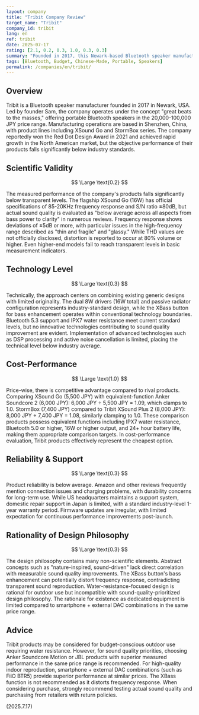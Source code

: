 ```yaml
---
layout: company
title: "Tribit Company Review"
target_name: "Tribit"
company_id: tribit
lang: en
ref: tribit
date: 2025-07-17
rating: [2.1, 0.2, 0.3, 1.0, 0.3, 0.3]
summary: "Founded in 2017, this Newark-based Bluetooth speaker manufacturer Tribit offers products in the 20,000-100,000 JPY price range, but measured performance falls significantly below industry standards with non-scientific design philosophy. Cost-performance is positioned at the cheapest level compared to equivalent-function competitors."
tags: [Bluetooth, Budget, Chinese-Made, Portable, Speakers]
permalink: /companies/en/tribit/
---
```

## Overview

Tribit is a Bluetooth speaker manufacturer founded in 2017 in Newark, USA. Led by founder Sam, the company operates under the concept "great beats to the masses," offering portable Bluetooth speakers in the 20,000-100,000 JPY price range. Manufacturing operations are based in Shenzhen, China, with product lines including XSound Go and StormBox series. The company reportedly won the Red Dot Design Award in 2021 and achieved rapid growth in the North American market, but the objective performance of their products falls significantly below industry standards.

## Scientific Validity

$$ \Large \text{0.2} $$

The measured performance of the company's products falls significantly below transparent levels. The flagship XSound Go (16W) has official specifications of 85-20KHz frequency response and S/N ratio ≥80dB, but actual sound quality is evaluated as "below average across all aspects from bass power to clarity" in numerous reviews. Frequency response shows deviations of ±5dB or more, with particular issues in the high-frequency range described as "thin and fragile" and "glassy." While THD values are not officially disclosed, distortion is reported to occur at 80% volume or higher. Even higher-end models fail to reach transparent levels in basic measurement indicators.

## Technology Level

$$ \Large \text{0.3} $$

Technically, the approach centers on combining existing generic designs with limited originality. The dual 8W drivers (16W total) and passive radiator configuration represents industry-standard design, while the XBass button for bass enhancement operates within conventional technology boundaries. Bluetooth 5.3 support and IPX7 water resistance meet current standard levels, but no innovative technologies contributing to sound quality improvement are evident. Implementation of advanced technologies such as DSP processing and active noise cancellation is limited, placing the technical level below industry average.

## Cost-Performance

$$ \Large \text{1.0} $$

Price-wise, there is competitive advantage compared to rival products. Comparing XSound Go (5,500 JPY) with equivalent-function Anker Soundcore 2 (6,000 JPY): 6,000 JPY ÷ 5,500 JPY = 1.09, which clamps to 1.0. StormBox (7,400 JPY) compared to Tribit XSound Plus 2 (8,000 JPY): 8,000 JPY ÷ 7,400 JPY = 1.08, similarly clamping to 1.0. These comparison products possess equivalent functions including IPX7 water resistance, Bluetooth 5.0 or higher, 16W or higher output, and 24+ hour battery life, making them appropriate comparison targets. In cost-performance evaluation, Tribit products effectively represent the cheapest option.

## Reliability & Support

$$ \Large \text{0.3} $$

Product reliability is below average. Amazon and other reviews frequently mention connection issues and charging problems, with durability concerns for long-term use. While US headquarters maintains a support system, domestic repair support in Japan is limited, with a standard industry-level 1-year warranty period. Firmware updates are irregular, with limited expectation for continuous performance improvements post-launch.

## Rationality of Design Philosophy

$$ \Large \text{0.3} $$

The design philosophy contains many non-scientific elements. Abstract concepts such as "nature-inspired, sound-driven" lack direct correlation with measurable sound quality improvements. The XBass button's bass enhancement can potentially distort frequency response, contradicting transparent sound reproduction. Water-resistance-focused design is rational for outdoor use but incompatible with sound-quality-prioritized design philosophy. The rationale for existence as dedicated equipment is limited compared to smartphone + external DAC combinations in the same price range.

## Advice

Tribit products may be considered for budget-conscious outdoor use requiring water resistance. However, for sound quality priorities, choosing Anker Soundcore Motion or JBL products with superior measured performance in the same price range is recommended. For high-quality indoor reproduction, smartphone + external DAC combinations (such as FiiO BTR5) provide superior performance at similar prices. The XBass function is not recommended as it distorts frequency response. When considering purchase, strongly recommend testing actual sound quality and purchasing from retailers with return policies.

(2025.7.17)